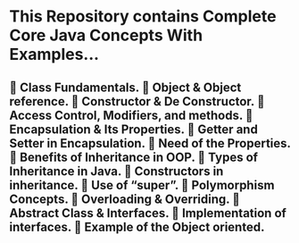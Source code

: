 <h1>This Repository contains Complete Core Java Concepts With Examples...</h1>
<h2> Class Fundamentals.
 Object & Object reference.
 Constructor & De Constructor.
 Access Control, Modifiers, and methods.
 Encapsulation & Its Properties.
 Getter and Setter in Encapsulation.
 Need of the Properties.
 Benefits of Inheritance in OOP.
 Types of Inheritance in Java.
 Constructors in inheritance.
 Use of “super”.
 Polymorphism Concepts.
 Overloading & Overriding.
 Abstract Class & Interfaces.
 Implementation of interfaces.
 Example of the Object oriented. </h2>

